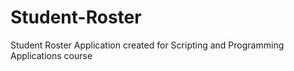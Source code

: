 # Student-Roster
Student Roster Application created for Scripting and Programming Applications course

